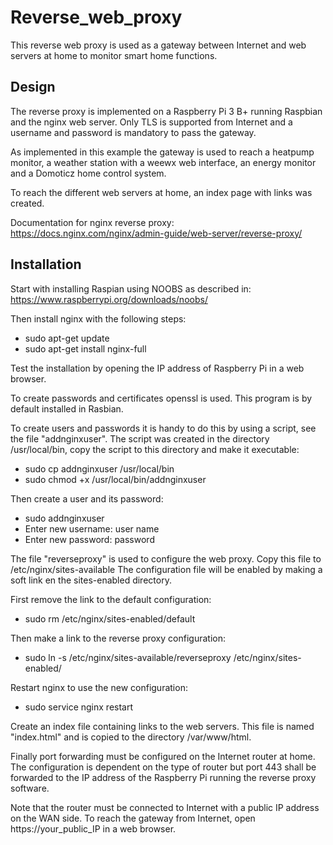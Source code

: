 # Reverse_web_proxy
This reverse web proxy is used as a gateway between Internet and web servers at home to monitor smart home functions.

## Design
The reverse proxy is implemented on a Raspberry Pi 3 B+ running Raspbian and the nginx web server.
Only TLS is supported from Internet and a username and password is mandatory to pass the gateway.

As implemented in this example the gateway is used to reach a heatpump monitor, a weather station with a weewx web interface,
an energy monitor and a Domoticz home control system.

To reach the different web servers at home, an index page with links was created.

Documentation for nginx reverse proxy: https://docs.nginx.com/nginx/admin-guide/web-server/reverse-proxy/

## Installation
Start with installing Raspian using NOOBS as described in: https://www.raspberrypi.org/downloads/noobs/

Then install nginx with the following steps:
* sudo apt-get update
* sudo apt-get install nginx-full

Test the installation by opening the IP address of Raspberry Pi in a web browser.

To create passwords and certificates openssl is used. This program is by default installed in Rasbian.

To create users and passwords it is handy to do this by using a script, see the file "addnginxuser".
The script was created in the directory /usr/local/bin, copy the script to this directory and make it executable:
* sudo cp addnginxuser /usr/local/bin
* sudo chmod +x /usr/local/bin/addnginxuser

Then create a user and its password:
* sudo addnginxuser
* Enter new username: user name
* Enter new password: password
  
The file "reverseproxy" is used to configure the web proxy.
Copy this file to /etc/nginx/sites-available
The configuration file will be enabled by making a soft link en the sites-enabled directory.

First remove the link to the default configuration:
* sudo rm /etc/nginx/sites-enabled/default

Then make a link to the reverse proxy configuration:
* sudo ln -s /etc/nginx/sites-available/reverseproxy /etc/nginx/sites-enabled/

Restart nginx to use the new configuration:
* sudo service nginx restart

Create an index file containing links to the web servers.
This file is named "index.html" and is copied to the directory /var/www/html.

Finally port forwarding must be configured on the Internet router at home.
The configuration is dependent on the type of router but port 443 shall be forwarded to
the IP address of the Raspberry Pi running the reverse proxy software.

Note that the router must be connected to Internet with a public IP address on the WAN side.
To reach the gateway from Internet, open https://your_public_IP in a web browser.

